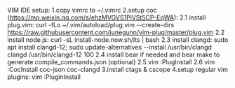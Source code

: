 VIM IDE setup:
1.copy vimrc to ~/.vimrc
2.setup coc (https://mp.weixin.qq.com/s/ehzMVGVS1PiVSt5CP-EqWA):
  2.1 install plug.vim: curl -fLo ~/.vim/autoload/plug.vim --create-dirs https://raw.githubusercontent.com/junegunn/vim-plug/master/plug.vim
  2.2 install node.js: curl -sL install-node.now.sh/lts | bash
  2.3 install clangd: sudo apt install clangd-12; sudo update-alternatives --install /usr/bin/clangd clangd /usr/bin/clangd-12 100
  2.4 install bear if needed and bear make to generate compile_commands.json (optional)
  2.5 vim :PlugInstall
  2.6 vim :CocInstall coc-json coc-clangd
3.install ctags & cscope
4.setup regular vim plugins: vim :PluginInstall
